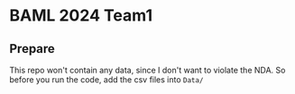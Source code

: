 # BAML 2024 Team1


## Prepare
This repo won't contain any data, since I don't want to violate the NDA. So before you run the code, add the csv files into `Data/`

